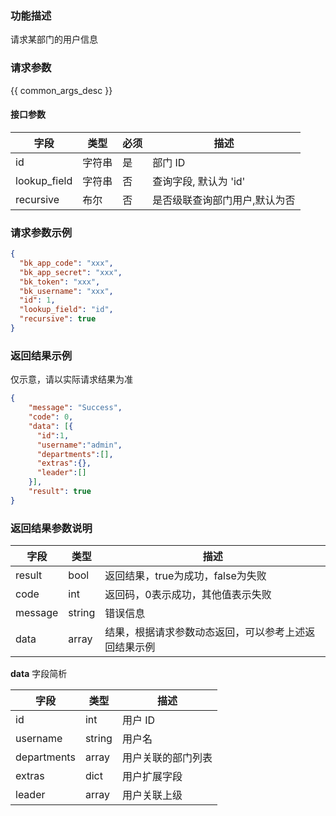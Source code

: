 ### 功能描述

请求某部门的用户信息

### 请求参数

{{ common_args_desc }}


#### 接口参数 

|  字段     |  类型      |  必须  |  描述      |
|-----------|------------|--------|------------|
| id | 字符串 | 是 | 部门 ID |
| lookup_field | 字符串 | 否 | 查询字段, 默认为 'id' |
| recursive | 布尔 | 否 | 是否级联查询部门用户,默认为否 |



### 请求参数示例

``` json
{
  "bk_app_code": "xxx",
  "bk_app_secret": "xxx",
  "bk_token": "xxx",
  "bk_username": "xxx",
  "id": 1,
  "lookup_field": "id",
  "recursive": true
}
```

### 返回结果示例

仅示意，请以实际请求结果为准
```json
{
    "message": "Success",
    "code": 0,
    "data": [{
      "id":1,
      "username":"admin",
      "departments":[],
      "extras":{},
      "leader":[]
    }],
    "result": true
}
```

### 返回结果参数说明

| 字段      | 类型     | 描述      |
|-----------|-----------|-----------|
|result| bool | 返回结果，true为成功，false为失败 |
|code|int|返回码，0表示成功，其他值表示失败|
|message|string|错误信息|
|data| array| 结果，根据请求参数动态返回，可以参考上述返回结果示例 |

**data** 字段简析

| 字段      | 类型     | 描述      |
|-----------|-----------|-----------|
|id| int | 用户 ID |
|username|string| 用户名 |
|departments|array| 用户关联的部门列表 |
|extras| dict | 用户扩展字段 |
|leader| array| 用户关联上级 |
